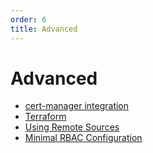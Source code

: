```yaml
---
order: 6
title: Advanced
---
```


# Advanced

* [cert-manager integration](./cert-manager-integration.md)
* [Terraform](./terraform.md)
* [Using Remote Sources](./using-remote-sources.md)
* [Minimal RBAC Configuration](./rbac-config.md)
